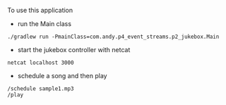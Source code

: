 To use this application
- run the Main class 
```shell
./gradlew run -PmainClass=com.andy.p4_event_streams.p2_jukebox.Main
```
- start the jukebox controller with netcat
```shell
netcat localhost 3000
```
- schedule a song and then play
```shell
/schedule sample1.mp3
/play
```
